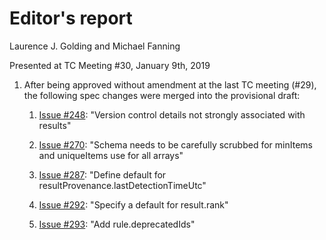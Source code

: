# Editor's report

Laurence J. Golding and Michael Fanning

Presented at TC Meeting #30, January 9th, 2019

1. After being approved without amendment at the last TC meeting (#29), the following spec changes were merged into the provisional draft:

    1. [Issue #248](https://github.com/oasis-tcs/sarif-spec/issues/248): "Version control details not strongly associated with results"

    1. [Issue #270](https://github.com/oasis-tcs/sarif-spec/issues/270): "Schema needs to be carefully scrubbed for minItems and uniqueItems use for all arrays"

    1. [Issue #287](https://github.com/oasis-tcs/sarif-spec/issues/287): "Define default for resultProvenance.lastDetectionTimeUtc"

    1. [Issue #292](https://github.com/oasis-tcs/sarif-spec/issues/292): "Specify a default for result.rank"

    1. [Issue #293](https://github.com/oasis-tcs/sarif-spec/issues/293): "Add rule.deprecatedIds"

